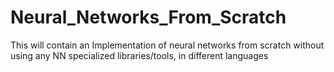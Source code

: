 # Neural_Networks_From_Scratch
This will contain an Implementation of neural networks from scratch without using any NN specialized libraries/tools, in different languages
